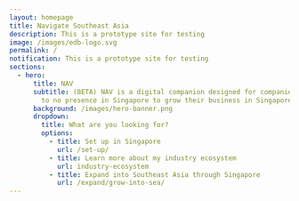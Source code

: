 ```yaml
---
layout: homepage
title: Navigate Southeast Asia
description: This is a prototype site for testing
image: /images/edb-logo.svg
permalink: /
notification: This is a prototype site for testing
sections:
  - hero:
      title: NAV
      subtitle: (BETA) NAV is a digital companion designed for companies with little
        to no presence in Singapore to grow their business in Singapore. ***
      background: /images/hero-banner.png
      dropdown:
        title: What are you looking for?
        options:
          - title: Set up in Singapore
            url: /set-up/
          - title: Learn more about my industry ecosystem
            url: industry-ecosystem
          - title: Expand into Southeast Asia through Singapore
            url: /expand/grow-into-sea/
---
```

